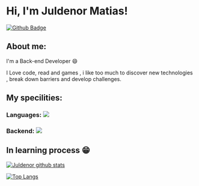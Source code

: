
# Hi, I'm Juldenor Matias!

[![Github Badge](https://img.shields.io/badge/-Github-000?style=flat-square&logo=Github&logoColor=white&link=https://github.com/peguimasid)](https://github.com/Juldenor)

## About me:

I'm a Back-end Developer :smile:

I Love code, read and games , i like too much to discover new technologies , break down barriers and develop challenges.

## My specilities:

### Languages: <img src="https://img.shields.io/badge/java-%23ED8B00.svg?style=for-the-badge&logo=java&logoColor=white"/> 

### Backend: <img src="https://img.shields.io/badge/java-%23ED8B00.svg?style=for-the-badge&logo=java&logoColor=white"/> 

## In learning process 😁

[![Juldenor github stats](https://github-readme-stats.vercel.app/api?username=Juldenor&show_icons=true&title_color=fff&icon_color=37aaff&text_color=f8f8f2&bg_color=171c24&count_private=true)](https://github.com/peguimasid)

[![Top Langs](https://github-readme-stats.vercel.app/api/top-langs/?username=Juldenor)](https://github.com/Juldenor)
